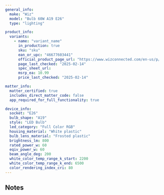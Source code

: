 ```yaml
---
general_info:
  make: "Wiz"
  model: "Bulb 60W A19 E26"
  type: "lighting"

product_info: 
  variants:
    - name: "variant_name"
      in_production: true
      sku: "sku"
      ean_or_upc: "46677603441"
      official_product_page_url: "https://www.wizconnected.com/en-us/p/modern-bulb-bulb-60w-a19-e26/046677603441"
      page_last_checked: "2025-02-14"
      spec_sheet_url:
      msrp_ea: 10.99
      price_last_checked: "2025-02-14"

matter_info:
  matter_certified: true
  includes_direct_matter_code: false
  app_required_for_full_functionality: true

device_info:
  socket: "E26"
  bulb_shape: "A19"
  style: "LED Bulb"
  led_category: "Full Color RGB"
  housing_material: "White plastic"
  bulb_lens_material: "Frosted plastic"
  brightness_lm: 800
  rated_power_w: 60
  eqiv_power_w: 60
  beam_angle_deg: 200
  white_color_temp_range_k_start: 2200
  white_color_temp_range_k_end: 6500
  color_rendering_index_cri: 80
---
```


## Notes